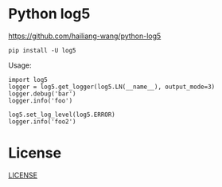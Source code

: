 # Python log5
https://github.com/hailiang-wang/python-log5

```
pip install -U log5
```

Usage:

```
import log5
logger = log5.get_logger(log5.LN(__name__), output_mode=3)
logger.debug('bar')
logger.info('foo')

log5.set_log_level(log5.ERROR)
logger.info('foo2')
```

# License
[LICENSE](./LICENSE)
